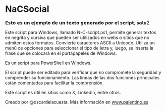 # NaCSocial
𝗘𝘀𝘁𝗼 𝗲𝘀 𝘂𝗻 𝗲𝗷𝗲𝗺𝗽𝗹𝗼 𝗱𝗲 𝘂𝗻 𝘁𝗲𝘅𝘁𝗼 𝗴𝗲𝗻𝗲𝗿𝗮𝗱𝗼 𝗽𝗼𝗿 𝗲𝗹 𝘀𝗰𝗿𝗶𝗽𝘁, 𝘀𝗮𝗹𝘂2.

Este script para Windows, llamado N-C-script.ps1, permite generar textos en negrita y cursiva que pueden ser utilizados en webs o sitios que no admiten estos formatos. Convierte caracteres ASCII a Unicode. Utiliza un menú de opciones para seleccionar el tipo de letra y, luego, se inserta la frase que se colocará en el portapapeles de Windows.

Es un script para PowerShell en Windows.

El script puede ser editado para verificar que no compromete la seguridad y comprender su funcionamiento. Las líneas de las dos funciones principales están comentadas para facilitar la comprensión.

Este script es útil en sitios como X, LinkedIn, entre otros.

Creado por @oscardelacuesta. Más información en www.palentino.es
